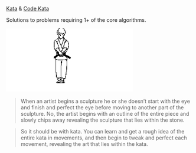 [Kata](https://en.wikipedia.org/wiki/Kata) & [Code Kata](http://codekata.com/)

Solutions to problems requiring 1+ of the core algorithms.

![Kata](kata.gif)

>When an artist begins a sculpture he or she doesn’t start with the eye and finish and perfect the eye before moving to another part of the sculpture. No, the artist begins with an outline of the entire piece and slowly chips away revealing the sculpture that lies within the stone.

>So it should be with kata. You can learn and get a rough idea of the entire kata in movements, and then begin to tweak and perfect each movement, revealing the art that lies within the kata.
